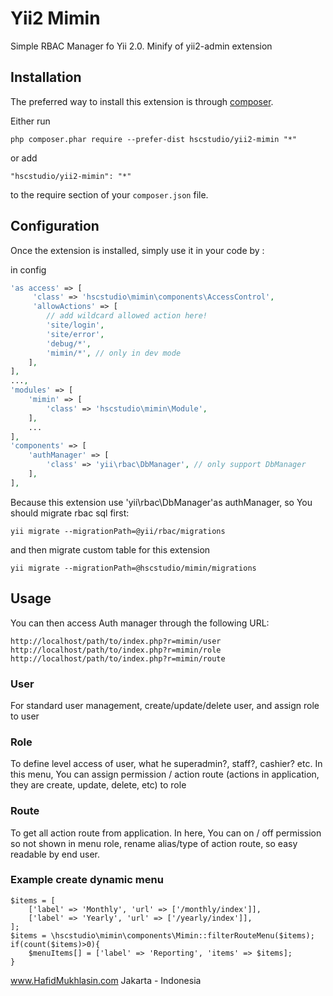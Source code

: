 Yii2 Mimin
===============
Simple RBAC Manager fo Yii 2.0. Minify of yii2-admin extension

Installation
------------

The preferred way to install this extension is through [composer](http://getcomposer.org/download/).

Either run

```
php composer.phar require --prefer-dist hscstudio/yii2-mimin "*"
```

or add

```
"hscstudio/yii2-mimin": "*"
```

to the require section of your `composer.json` file.


Configuration
-------------

Once the extension is installed, simply use it in your code by  :

in config
```php
'as access' => [
     'class' => 'hscstudio\mimin\components\AccessControl',
	 'allowActions' => [
		// add wildcard allowed action here!
		'site/login',
		'site/error',
		'debug/*',
		'mimin/*', // only in dev mode
	],
],
...,
'modules' => [
	'mimin' => [
		'class' => 'hscstudio\mimin\Module',
	],
	...
],
'components' => [
	'authManager' => [
		'class' => 'yii\rbac\DbManager', // only support DbManager
	],	
],
```

Because this extension use 'yii\rbac\DbManager'as authManager, so You should migrate rbac sql first:

```yii migrate --migrationPath=@yii/rbac/migrations```

and then migrate custom table for this extension

```yii migrate --migrationPath=@hscstudio/mimin/migrations```

Usage
-----

You can then access Auth manager through the following URL:

```
http://localhost/path/to/index.php?r=mimin/user
http://localhost/path/to/index.php?r=mimin/role
http://localhost/path/to/index.php?r=mimin/route
```
### User
For standard user management, create/update/delete user, and assign role to user

### Role
To define level access of user, what he superadmin?, staff?, cashier? etc. In this menu, You can assign permission / action route (actions in application, they are create, update, delete, etc) to role

### Route
To get all action route from application. In here, You can on / off permission so not shown in menu role, rename alias/type of action route, so easy readable by end user. 

### Example create dynamic menu
```
$items = [
	['label' => 'Monthly', 'url' => ['/monthly/index']],
	['label' => 'Yearly', 'url' => ['/yearly/index']],
];
$items = \hscstudio\mimin\components\Mimin::filterRouteMenu($items);
if(count($items)>0){
	$menuItems[] = ['label' => 'Reporting', 'items' => $items];
}
```

www.HafidMukhlasin.com
Jakarta - Indonesia

